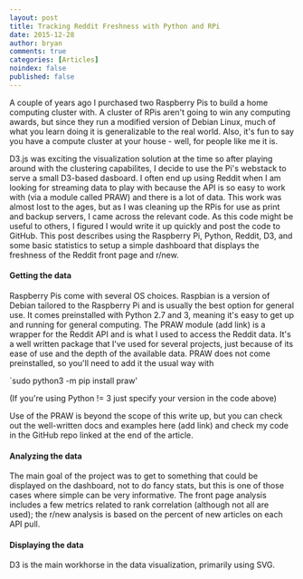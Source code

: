 ```yaml
---
layout: post
title: Tracking Reddit Freshness with Python and RPi
date: 2015-12-28 
author: bryan
comments: true
categories: [Articles]
noindex: false
published: false
---
```


A couple of years ago I purchased two Raspberry Pis to build a home computing cluster with. A cluster of RPis aren't going to win any computing awards, but since they run a modified version of Debian Linux, much of what you learn doing it is generalizable to the real world. Also, it's fun to say you have a compute cluster at your house - well, for people like me it is.

D3.js was exciting the visualization solution at the time so after playing around with the clustering capabilites, I decide to use the Pi's webstack to serve a small D3-based dasboard. I often end up using Reddit when I am looking for streaming data to play with because the API is so easy to work with (via a module called PRAW) and there is a lot of data. This work was almost lost to the ages, but as I was cleaning up the RPis for use as print and backup servers, I came across the relevant code. As this code might be useful to others, I figured I would write it up quickly and post the code to GitHub. This post describes using the Raspberry Pi, Python, Reddit, D3, and some basic statistics to setup a simple dashboard that displays the freshness of the Reddit front page and r/new. 

#### Getting the data

Raspberry Pis come with several OS choices. Raspbian is a version of Debian tailored to the Raspberry Pi and is usually the best option for general use. It comes preinstalled with Python 2.7 and 3, meaning it's easy to get up and running for general computing. The PRAW module (add link) is a wrapper for the Reddit API and is what I used to access the Reddit data. It's a well written package that I've used for several projects, just because of its ease of use and the depth of the available data. PRAW does not come preinstalled, so you'll need to add it the usual way with

`sudo python3 -m pip install praw'

(If you're using Python != 3 just specify your version in the code above)

Use of the PRAW is beyond the scope of this write up, but you can check out the well-written docs and examples here (add link) and check my code in the GitHub repo linked at the end of the article. 

#### Analyzing the data

The main goal of the project was to get to something that could be displayed on the dashboard, not to do fancy stats, but this is one of those cases where simple can be very informative. The front page analysis includes a few metrics related to rank correlation (although not all are used); the r/new analysis is based on the percent of new articles on each API pull. 

#### Displaying the data

D3 is the main workhorse in the data visualization, primarily using SVG.



